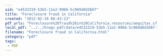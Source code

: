 ```yaml
---
uid: "e4532319-53b5-11e2-9966-5c969d8d366f"
title: "Foreclosure fraud in California"
created: "2012-02-19 06:43:13"
pdf_urls: "Foreclosure%20fraud%20in%20California.resources/aequitas_sf_report.pdf"
local_pdf: "../../hrwgc-pdf/data/e4532319-53b5-11e2-9966-5c969d8d366f-foreclosure-fraud-in-california.pdf"
filename: "Foreclosure fraud in California.html"
category: "pdf"
tags: 
 - PDF
---
```

